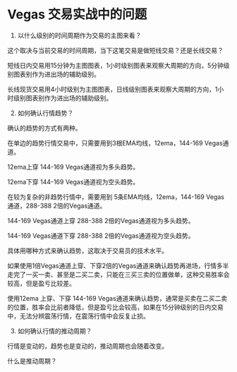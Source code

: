 # Vegas 交易实战中的问题

1. 以什么级别的时间周期作为交易的主图来看？

这个取决与当前交易的时间周期，当下这笔交易是做短线交易？还是长线交易？

短线日内交易用15分钟为主图图表，1小时级别图表来观察大周期的方向，5分钟级别图表别作为进出场的辅助级别。

长线现货交易用4小时级别为主图图表，日线级别图表来观察大周期的方向，1小时级别图表别作为进出场的辅助级别。

2. 如何确认行情趋势？

确认的趋势的方式有两种。

在单边的趋势行情交易中，只需要用到3根EMA均线，12ema，144-169 Vegas通道。

12ema上穿 144-169 Vegas通道视为多头趋势。

12ema下穿 144-169 Vegas通道视为空头趋势。

在较为复杂的非趋势行情中，需要用到 5条EMA均线，12ema，144-169 Vegas通道，288-388 2倍的Vegas通道。

144-169 Vegas通道上穿 288-388 2倍的Vegas通道视为多头趋势。

144-169 Vegas通道下穿 288-388 2倍的Vegas通道视为空头趋势。

具体用哪种方式来确认趋势，这取决于交易员的技术水平。

如果使用1倍Vegas通道上穿、下穿2倍的Vegas通道来确认趋势再进场，行情多半走完了一买一卖、甚至是二买二卖，只能在三买三卖的位置做单，这种交易胜率会较高，但是盈亏比较差。

使用12ema 上穿、下穿 144-169 Vegas通道来确认趋势，通常是买卖在二买二卖的位置，胜率会比前者降低，但是盈亏比会较高，如果在15分钟级别的日内交易中，无法分辨震荡行情，在震荡行情中会反复止损。

3. 如何确认行情的推动周期？

行情是变动的，趋势也是变动的，推动周期也会随着改变。

什么是推动周期？

